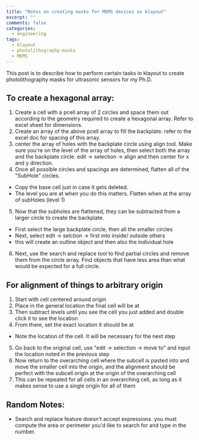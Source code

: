 ```yaml
---
title: "Notes on creating masks for MEMS devices on klayout"
excerpt: ""
comments: false
categories:
  - engineering
tags:
  - klayout
  - photolithography-masks
  - MEMS
---
```


This post is to describe how to perform certain tasks in klayout to create photolithography masks for ultrasonic sensors for my Ph.D. 



## To create a hexagonal array: 
1. Create a cell with a pcell array of 2 circles and space them out according to the geometry required to create a hexagonal array. Refer to excel sheet for dimensions.
2. Create an array of the above pcell array to fill the backplate. refer to the excel doc for spacing of this array.
3. center the array of holes with the backplate circle using align tool. Make sure you're on the level of the array of holes, then select both the array and the backplate circle.
edit -> selection -> align and then center for x and y direction.
4. Once all possible circles and spacings are determined, flatten all of the "SubHole" circles.
 - Copy the base cell just in case it gets deleted.
 - The level you are at when you do this matters. Flatten when at the array of subHoles (level 1)
5. Now that the subholes are flattened, they can be subtracted from a larger circle to create the backplate.
 - First select the large backplate circle, then all the smaller circles
 - Next, select edit -> selction -> first into inside/ outside others
 - this will create an outline object and then also the individual hole
6. Next, use the search and replace tool to find partial circles and remove them from the circle array. Find objects that have less area than what would be expected for a full circle.


## For alignment of things to arbitrary origin
1. Start with cell centered around origin
2. Place in the general location the final cell will be at
3. Then subtract levels until you see the cell you just added and double click it to see the location
4. From there, set the exact location it should be at
  - Note the location of the cell. It will be necessary for the next step
5. Go back to the original cell, use "edit -> selection -> move to" and input the location noted in the previous step
6. Now return to the overarching cell where the subcell is pasted into and move the smaller cell into the origin, and the alignment should be perfect with the subcell origin at the origin of the overarching cell
7. This can be repeated for all cells in an overarching cell, as long as it makes sense to use a single origin for all of them


## Random Notes:
- Search and replace feature doesn't accept expressions. you must compute the area or perimeter you'd like to search for and type in the number.